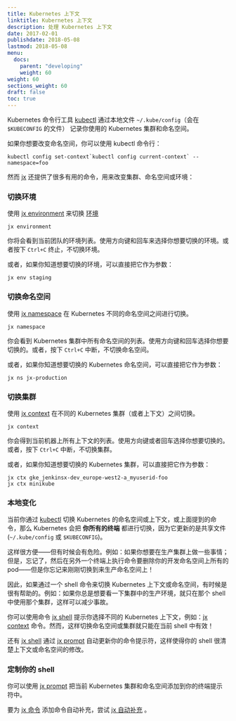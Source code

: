 ```yaml
---
title: Kubernetes 上下文 
linktitle: Kubernetes 上下文
description: 处理 Kubernetes 上下文 
date: 2017-02-01
publishdate: 2018-05-08
lastmod: 2018-05-08
menu:
  docs:
    parent: "developing"
    weight: 60
weight: 60
sections_weight: 60
draft: false
toc: true
---
```


                
Kubernetes 命令行工具 [kubectl](https://kubernetes.io/docs/reference/kubectl/overview/) 通过本地文件 `~/.kube/config`（会在 `$KUBECONFIG` 的文件） 记录你使用的 Kubernetes 集群和命名空间。

如果你想要改变命名空间，你可以使用 kubectl 命令行：

```shell
kubectl config set-context`kubectl config current-context` --namespace=foo
```

然而 [jx](/commands/jx) 还提供了很多有用的命令，用来改变集群、命名空间或环境：

### 切换环境

使用 [jx environment](/commands/jx_environment) 来切换 [环境](/zh/about/features/#environments)

```shell
jx environment
```

你将会看到当前团队的环境列表。使用方向键和回车来选择你想要切换的环境。或者按下 `Ctrl+C` 终止，不切换环境。

或者，如果你知道想要切换的环境，可以直接把它作为参数：
 
```shell
jx env staging
```

### 切换命名空间

使用 [jx namespace](/commands/jx_namespace) 在 Kubernetes 不同的命名空间之间进行切换。


```shell
jx namespace
```

你会看到 Kubernetes 集群中所有命名空间的列表。使用方向键和回车选择你想要切换的。或者，按下 `Ctrl+C` 中断，不切换命名空间。

或者，如果你知道想要切换的 Kubernetes 命名空间，可以直接把它作为参数：
 
```shell
jx ns jx-production
```

### 切换集群

使用 [jx context](/commands/jx_context) 在不同的 Kubernetes 集群（或者上下文）之间切换。

```shell
jx context
```

你会得到当前机器上所有上下文的列表。使用方向键或者回车选择你想要切换的。或者，按下 `Ctrl+C` 中断，不切换集群。

或者，如果你知道想要切换的 Kubernetes 集群，可以直接把它作为参数：
 
```shell
jx ctx gke_jenkinsx-dev_europe-west2-a_myuserid-foo
jx ctx minikube
```

### 本地变化

当前你通过 [kubectl](https://kubernetes.io/docs/reference/kubectl/overview/) 切换 Kubernetes 的命名空间或上下文，或上面提到的命令，那么 Kubernetes 会把 **你所有的终端** 都进行切换，因为它更新的是共享文件 (`~/.kube/config` 或 `$KUBECONFIG`)。

这样很方便——但有时候会有危险。例如：如果你想要在生产集群上做一些事情；但是，忘记了，然后在另外一个终端上执行命令要删除你的开发命名空间上所有的 pod——但是你忘记来刚刚切换到来生产命名空间上！
 
因此，如果通过一个 shell 命令来切换 Kubernetes 上下文或命名空间，有时候是很有帮助的。例如：如果你总是想要看一下集群中的生产环境，就只在那个 shell 中使用那个集群，这样可以减少事故。
 
你可以使用命令 [jx shell](/commands/jx_shell) 提示你选择不同的 Kubernetes 上下文，例如：[jx context](/commands/jx_context) 命令。然而，这样切换命名空间或集群就只能在当前 shell 中有效！
 
还有 [jx shell](/commands/jx_shell) 通过 [jx prompt](/commands/jx_prompt) 自动更新你的命令提示符，这样使得你的 shell 很清楚上下文或命名空间的修改。

### 定制你的 shell

你可以使用 [jx prompt](/commands/jx_prompt) 把当前 Kubernetes 集群和命名空间添加到你的终端提示符中。

要为 [jx 命令](/commands/jx) 添加命令自动补充，尝试 [jx 自动补充](/commands/jx_completion) 。



